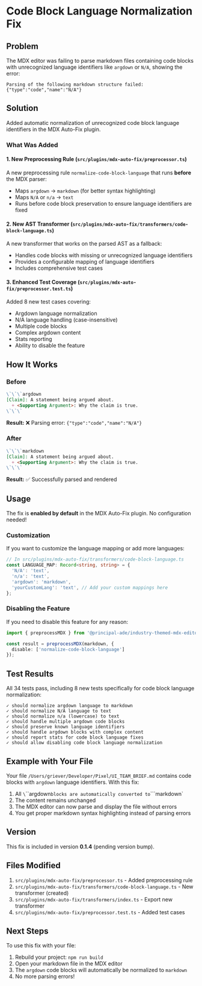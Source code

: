 # Code Block Language Normalization Fix

## Problem

The MDX editor was failing to parse markdown files containing code blocks with unrecognized language identifiers like `argdown` or `N/A`, showing the error:

```
Parsing of the following markdown structure failed: {"type":"code","name":"N/A"}
```

## Solution

Added automatic normalization of unrecognized code block language identifiers in the MDX Auto-Fix plugin.

### What Was Added

#### 1. New Preprocessing Rule (`src/plugins/mdx-auto-fix/preprocessor.ts`)

A new preprocessing rule `normalize-code-block-language` that runs **before** the MDX parser:

- Maps `argdown` → `markdown` (for better syntax highlighting)
- Maps `N/A` or `n/a` → `text`
- Runs before code block preservation to ensure language identifiers are fixed

#### 2. New AST Transformer (`src/plugins/mdx-auto-fix/transformers/code-block-language.ts`)

A new transformer that works on the parsed AST as a fallback:

- Handles code blocks with missing or unrecognized language identifiers
- Provides a configurable mapping of language identifiers
- Includes comprehensive test cases

#### 3. Enhanced Test Coverage (`src/plugins/mdx-auto-fix/preprocessor.test.ts`)

Added 8 new test cases covering:
- Argdown language normalization
- N/A language handling (case-insensitive)
- Multiple code blocks
- Complex argdown content
- Stats reporting
- Ability to disable the feature

## How It Works

### Before
```markdown
\`\`\`argdown
[Claim]: A statement being argued about.
  + <Supporting Argument>: Why the claim is true.
\`\`\`
```

**Result:** ❌ Parsing error: `{"type":"code","name":"N/A"}`

### After
```markdown
\`\`\`markdown
[Claim]: A statement being argued about.
  + <Supporting Argument>: Why the claim is true.
\`\`\`
```

**Result:** ✅ Successfully parsed and rendered

## Usage

The fix is **enabled by default** in the MDX Auto-Fix plugin. No configuration needed!

### Customization

If you want to customize the language mapping or add more languages:

```typescript
// In src/plugins/mdx-auto-fix/transformers/code-block-language.ts
const LANGUAGE_MAP: Record<string, string> = {
  'N/A': 'text',
  'n/a': 'text',
  'argdown': 'markdown',
  'yourCustomLang': 'text', // Add your custom mappings here
};
```

### Disabling the Feature

If you need to disable this feature for any reason:

```typescript
import { preprocessMDX } from '@principal-ade/industry-themed-mdx-editor';

const result = preprocessMDX(markdown, {
  disable: ['normalize-code-block-language']
});
```

## Test Results

All 34 tests pass, including 8 new tests specifically for code block language normalization:

```
✓ should normalize argdown language to markdown
✓ should normalize N/A language to text
✓ should normalize n/a (lowercase) to text
✓ should handle multiple argdown code blocks
✓ should preserve known language identifiers
✓ should handle argdown blocks with complex content
✓ should report stats for code block language fixes
✓ should allow disabling code block language normalization
```

## Example with Your File

Your file `/Users/griever/Developer/Pixel/UI_TEAM_BRIEF.md` contains code blocks with `argdown` language identifiers. With this fix:

1. All `\`\`\`argdown` blocks are automatically converted to `\`\`\`markdown`
2. The content remains unchanged
3. The MDX editor can now parse and display the file without errors
4. You get proper markdown syntax highlighting instead of parsing errors

## Version

This fix is included in version **0.1.4** (pending version bump).

## Files Modified

1. `src/plugins/mdx-auto-fix/preprocessor.ts` - Added preprocessing rule
2. `src/plugins/mdx-auto-fix/transformers/code-block-language.ts` - New transformer (created)
3. `src/plugins/mdx-auto-fix/transformers/index.ts` - Export new transformer
4. `src/plugins/mdx-auto-fix/preprocessor.test.ts` - Added test cases

## Next Steps

To use this fix with your file:

1. Rebuild your project: `npm run build`
2. Open your markdown file in the MDX editor
3. The `argdown` code blocks will automatically be normalized to `markdown`
4. No more parsing errors!
